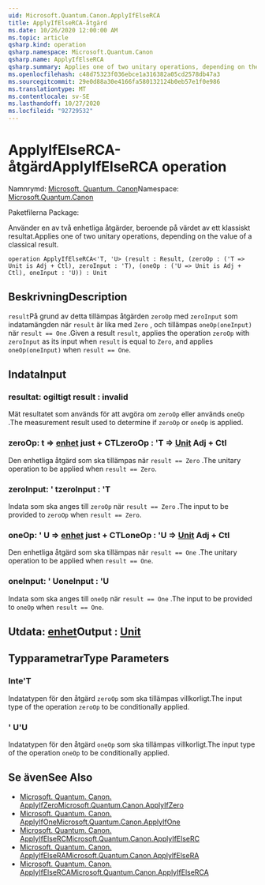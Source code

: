 ```yaml
---
uid: Microsoft.Quantum.Canon.ApplyIfElseRCA
title: ApplyIfElseRCA-åtgärd
ms.date: 10/26/2020 12:00:00 AM
ms.topic: article
qsharp.kind: operation
qsharp.namespace: Microsoft.Quantum.Canon
qsharp.name: ApplyIfElseRCA
qsharp.summary: Applies one of two unitary operations, depending on the value of a classical result.
ms.openlocfilehash: c48d75323f036ebce1a316382a05cd2578db47a3
ms.sourcegitcommit: 29e0d88a30e4166fa580132124b0eb57e1f0e986
ms.translationtype: MT
ms.contentlocale: sv-SE
ms.lasthandoff: 10/27/2020
ms.locfileid: "92729532"
---
```

# <a name="applyifelserca-operation"></a><span data-ttu-id="57a93-102">ApplyIfElseRCA-åtgärd</span><span class="sxs-lookup"><span data-stu-id="57a93-102">ApplyIfElseRCA operation</span></span>

<span data-ttu-id="57a93-103">Namnrymd: [Microsoft. Quantum. Canon](xref:Microsoft.Quantum.Canon)</span><span class="sxs-lookup"><span data-stu-id="57a93-103">Namespace: [Microsoft.Quantum.Canon](xref:Microsoft.Quantum.Canon)</span></span>

<span data-ttu-id="57a93-104">Paketfilerna [](https://nuget.org/packages/)</span><span class="sxs-lookup"><span data-stu-id="57a93-104">Package: [](https://nuget.org/packages/)</span></span>


<span data-ttu-id="57a93-105">Använder en av två enhetliga åtgärder, beroende på värdet av ett klassiskt resultat.</span><span class="sxs-lookup"><span data-stu-id="57a93-105">Applies one of two unitary operations, depending on the value of a classical result.</span></span>

```qsharp
operation ApplyIfElseRCA<'T, 'U> (result : Result, (zeroOp : ('T => Unit is Adj + Ctl), zeroInput : 'T), (oneOp : ('U => Unit is Adj + Ctl), oneInput : 'U)) : Unit
```


## <a name="description"></a><span data-ttu-id="57a93-106">Beskrivning</span><span class="sxs-lookup"><span data-stu-id="57a93-106">Description</span></span>

<span data-ttu-id="57a93-107">`result`På grund av detta tillämpas åtgärden `zeroOp` med `zeroInput` som indatamängden när `result` är lika med `Zero` , och tillämpas `oneOp(oneInput)` när `result == One` .</span><span class="sxs-lookup"><span data-stu-id="57a93-107">Given a result `result`, applies the operation `zeroOp` with `zeroInput` as its input when `result` is equal to `Zero`, and applies `oneOp(oneInput)` when `result == One`.</span></span>

## <a name="input"></a><span data-ttu-id="57a93-108">Indata</span><span class="sxs-lookup"><span data-stu-id="57a93-108">Input</span></span>

### <a name="result--__invalidresult__"></a><span data-ttu-id="57a93-109">resultat: __ogiltigt <Result>__</span><span class="sxs-lookup"><span data-stu-id="57a93-109">result : __invalid<Result>__</span></span>

<span data-ttu-id="57a93-110">Mät resultatet som används för att avgöra om `zeroOp` eller används `oneOp` .</span><span class="sxs-lookup"><span data-stu-id="57a93-110">The measurement result used to determine if `zeroOp` or `oneOp` is applied.</span></span>


### <a name="zeroop--t--unit-adj--ctl"></a><span data-ttu-id="57a93-111">zeroOp: t => [enhet](xref:microsoft.quantum.lang-ref.unit) just + CTL</span><span class="sxs-lookup"><span data-stu-id="57a93-111">zeroOp : 'T => [Unit](xref:microsoft.quantum.lang-ref.unit) Adj + Ctl</span></span>

<span data-ttu-id="57a93-112">Den enhetliga åtgärd som ska tillämpas när `result == Zero` .</span><span class="sxs-lookup"><span data-stu-id="57a93-112">The unitary operation to be applied when `result == Zero`.</span></span>


### <a name="zeroinput--t"></a><span data-ttu-id="57a93-113">zeroInput: ' t</span><span class="sxs-lookup"><span data-stu-id="57a93-113">zeroInput : 'T</span></span>

<span data-ttu-id="57a93-114">Indata som ska anges till `zeroOp` när `result == Zero` .</span><span class="sxs-lookup"><span data-stu-id="57a93-114">The input to be provided to `zeroOp` when `result == Zero`.</span></span>


### <a name="oneop--u--unit-adj--ctl"></a><span data-ttu-id="57a93-115">oneOp: ' U => [enhet](xref:microsoft.quantum.lang-ref.unit) just + CTL</span><span class="sxs-lookup"><span data-stu-id="57a93-115">oneOp : 'U => [Unit](xref:microsoft.quantum.lang-ref.unit) Adj + Ctl</span></span>

<span data-ttu-id="57a93-116">Den enhetliga åtgärd som ska tillämpas när `result == One` .</span><span class="sxs-lookup"><span data-stu-id="57a93-116">The unitary operation to be applied when `result == One`.</span></span>


### <a name="oneinput--u"></a><span data-ttu-id="57a93-117">oneInput: ' U</span><span class="sxs-lookup"><span data-stu-id="57a93-117">oneInput : 'U</span></span>

<span data-ttu-id="57a93-118">Indata som ska anges till `oneOp` när `result == One` .</span><span class="sxs-lookup"><span data-stu-id="57a93-118">The input to be provided to `oneOp` when `result == One`.</span></span>



## <a name="output--unit"></a><span data-ttu-id="57a93-119">Utdata: [enhet](xref:microsoft.quantum.lang-ref.unit)</span><span class="sxs-lookup"><span data-stu-id="57a93-119">Output : [Unit](xref:microsoft.quantum.lang-ref.unit)</span></span>



## <a name="type-parameters"></a><span data-ttu-id="57a93-120">Typparametrar</span><span class="sxs-lookup"><span data-stu-id="57a93-120">Type Parameters</span></span>

### <a name="t"></a><span data-ttu-id="57a93-121">Inte</span><span class="sxs-lookup"><span data-stu-id="57a93-121">'T</span></span>

<span data-ttu-id="57a93-122">Indatatypen för den åtgärd `zeroOp` som ska tillämpas villkorligt.</span><span class="sxs-lookup"><span data-stu-id="57a93-122">The input type of the operation `zeroOp` to be conditionally applied.</span></span>
### <a name="u"></a><span data-ttu-id="57a93-123">' U</span><span class="sxs-lookup"><span data-stu-id="57a93-123">'U</span></span>

<span data-ttu-id="57a93-124">Indatatypen för den åtgärd `oneOp` som ska tillämpas villkorligt.</span><span class="sxs-lookup"><span data-stu-id="57a93-124">The input type of the operation `oneOp` to be conditionally applied.</span></span>

## <a name="see-also"></a><span data-ttu-id="57a93-125">Se även</span><span class="sxs-lookup"><span data-stu-id="57a93-125">See Also</span></span>

- [<span data-ttu-id="57a93-126">Microsoft. Quantum. Canon. ApplyIfZero</span><span class="sxs-lookup"><span data-stu-id="57a93-126">Microsoft.Quantum.Canon.ApplyIfZero</span></span>](xref:Microsoft.Quantum.Canon.ApplyIfZero)
- [<span data-ttu-id="57a93-127">Microsoft. Quantum. Canon. ApplyIfOne</span><span class="sxs-lookup"><span data-stu-id="57a93-127">Microsoft.Quantum.Canon.ApplyIfOne</span></span>](xref:Microsoft.Quantum.Canon.ApplyIfOne)
- [<span data-ttu-id="57a93-128">Microsoft. Quantum. Canon. ApplyIfElseRC</span><span class="sxs-lookup"><span data-stu-id="57a93-128">Microsoft.Quantum.Canon.ApplyIfElseRC</span></span>](xref:Microsoft.Quantum.Canon.ApplyIfElseRC)
- [<span data-ttu-id="57a93-129">Microsoft. Quantum. Canon. ApplyIfElseRA</span><span class="sxs-lookup"><span data-stu-id="57a93-129">Microsoft.Quantum.Canon.ApplyIfElseRA</span></span>](xref:Microsoft.Quantum.Canon.ApplyIfElseRA)
- [<span data-ttu-id="57a93-130">Microsoft. Quantum. Canon. ApplyIfElseRCA</span><span class="sxs-lookup"><span data-stu-id="57a93-130">Microsoft.Quantum.Canon.ApplyIfElseRCA</span></span>](xref:Microsoft.Quantum.Canon.ApplyIfElseRCA)